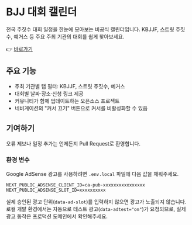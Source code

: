 # BJJ 대회 캘린더

전국 주짓수 대회 일정을 한눈에 모아보는 비공식 캘린더입니다.
KBJJF, 스트릿 주짓수, 예거스 등 주요 주최 기관의 대회를 쉽게 찾아보세요.

👉 [바로가기](https://teamhyeokjiujitsu.github.io/?tag=kbjjf)

## 주요 기능
- 주최 기관별 탭 필터: KBJJF, 스트릿 주짓수, 예거스
- 대회별 날짜·장소·신청 링크 제공
- 커뮤니티가 함께 업데이트하는 오픈소스 프로젝트
- 네비게이션의 "커서 끄기" 버튼으로 커서를 비활성화할 수 있음

## 기여하기
오류 제보나 일정 추가는 언제든지 Pull Request로 환영합니다.

### 환경 변수
Google AdSense 광고를 사용하려면 `.env.local` 파일에 다음 값을 채워주세요.

```
NEXT_PUBLIC_ADSENSE_CLIENT_ID=ca-pub-xxxxxxxxxxxxxxxx
NEXT_PUBLIC_ADSENSE_SLOT_ID=xxxxxxxxxx
```

실제 승인된 광고 단위(`data-ad-slot`)를 입력하지 않으면 광고가 노출되지 않습니다.
로컬 개발 환경에서는 자동으로 테스트 광고(`data-adtest="on"`)가 요청되므로,
실제 광고 동작은 프로덕션 도메인에서 확인해주세요.

